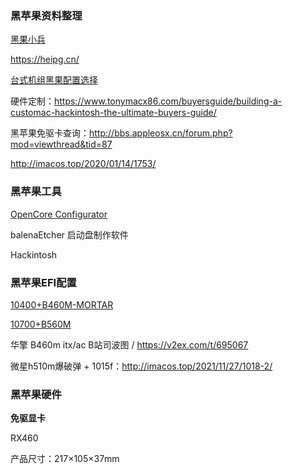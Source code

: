 ### 黑苹果资料整理

[黑果小兵](https://blog.daliansky.net/)

https://heipg.cn/

[台式机组黑果配置选择](https://zhuanlan.zhihu.com/p/139075806)

硬件定制：https://www.tonymacx86.com/buyersguide/building-a-customac-hackintosh-the-ultimate-buyers-guide/

黑苹果免驱卡查询：http://bbs.appleosx.cn/forum.php?mod=viewthread&tid=87

http://imacos.top/2020/01/14/1753/

### 黑苹果工具

[OpenCore Configurator](https://mackie100projects.altervista.org/download-opencore-configurator/)

balenaEtcher 启动盘制作软件





Hackintosh

### 黑苹果EFI配置

[10400+B460M-MORTAR](https://github.com/cheneyxx/Hackintosh-10400-B460M-MORTAR)

[10700+B560M](https://www.sqlsec.com/2021/08/b560m.html)

华擎 B460m itx/ac  B站司波图 / https://v2ex.com/t/695067



微星h510m爆破弹 + 1015f：http://imacos.top/2021/11/27/1018-2/



### 黑苹果硬件

**免驱显卡**

RX460

产品尺寸：217×105×37mm
